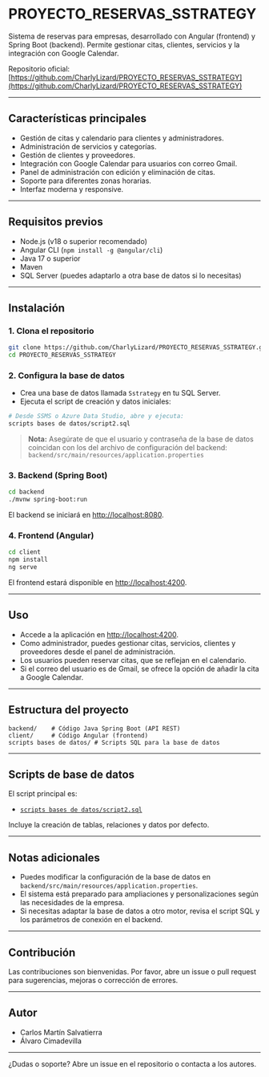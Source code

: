 # PROYECTO_RESERVAS_SSTRATEGY

Sistema de reservas para empresas, desarrollado con Angular (frontend) y Spring Boot (backend). Permite gestionar citas, clientes, servicios y la integración con Google Calendar.

Repositorio oficial: [https://github.com/CharlyLizard/PROYECTO_RESERVAS_SSTRATEGY](https://github.com/CharlyLizard/PROYECTO_RESERVAS_SSTRATEGY)

---

## Características principales

- Gestión de citas y calendario para clientes y administradores.
- Administración de servicios y categorías.
- Gestión de clientes y proveedores.
- Integración con Google Calendar para usuarios con correo Gmail.
- Panel de administración con edición y eliminación de citas.
- Soporte para diferentes zonas horarias.
- Interfaz moderna y responsive.

---

## Requisitos previos

- Node.js (v18 o superior recomendado)
- Angular CLI (`npm install -g @angular/cli`)
- Java 17 o superior
- Maven
- SQL Server (puedes adaptarlo a otra base de datos si lo necesitas)

---

## Instalación

### 1. Clona el repositorio

```sh
git clone https://github.com/CharlyLizard/PROYECTO_RESERVAS_SSTRATEGY.git
cd PROYECTO_RESERVAS_SSTRATEGY
```

### 2. Configura la base de datos

- Crea una base de datos llamada `Sstrategy` en tu SQL Server.
- Ejecuta el script de creación y datos iniciales:

```sh
# Desde SSMS o Azure Data Studio, abre y ejecuta:
scripts bases de datos/script2.sql
```

> **Nota:** Asegúrate de que el usuario y contraseña de la base de datos coincidan con los del archivo de configuración del backend:  
> `backend/src/main/resources/application.properties`

### 3. Backend (Spring Boot)

```sh
cd backend
./mvnw spring-boot:run
```
El backend se iniciará en [http://localhost:8080](http://localhost:8080).

### 4. Frontend (Angular)

```sh
cd client
npm install
ng serve
```
El frontend estará disponible en [http://localhost:4200](http://localhost:4200).

---

## Uso

- Accede a la aplicación en [http://localhost:4200](http://localhost:4200).
- Como administrador, puedes gestionar citas, servicios, clientes y proveedores desde el panel de administración.
- Los usuarios pueden reservar citas, que se reflejan en el calendario.
- Si el correo del usuario es de Gmail, se ofrece la opción de añadir la cita a Google Calendar.

---

## Estructura del proyecto

```
backend/    # Código Java Spring Boot (API REST)
client/     # Código Angular (frontend)
scripts bases de datos/ # Scripts SQL para la base de datos
```

---

## Scripts de base de datos

El script principal es:

- [`scripts bases de datos/script2.sql`](scripts%20bases%20de%20datos/script2.sql)

Incluye la creación de tablas, relaciones y datos por defecto.

---

## Notas adicionales

- Puedes modificar la configuración de la base de datos en `backend/src/main/resources/application.properties`.
- El sistema está preparado para ampliaciones y personalizaciones según las necesidades de la empresa.
- Si necesitas adaptar la base de datos a otro motor, revisa el script SQL y los parámetros de conexión en el backend.

---

## Contribución

Las contribuciones son bienvenidas. Por favor, abre un issue o pull request para sugerencias, mejoras o corrección de errores.

---

## Autor

- Carlos Martín Salvatierra  
- Álvaro Cimadevilla

---

¿Dudas o soporte? Abre un issue en el repositorio o contacta a los autores.